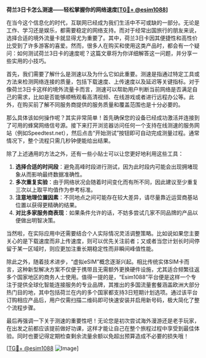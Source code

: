 **荷兰3日卡怎么测速——轻松掌握你的网络速度[[TG💪+ @esim1088](https://t.me/s/esim1088)]**

在当今这个信息化的时代，互联网已经成为我们生活中不可或缺的一部分。无论是工作、学习还是娱乐，都需要稳定的网络支持。而对于经常出国旅行的朋友来说，选择合适的境外流量卡就显得尤为重要了。其中，荷兰3日卡因其便捷性和高性价比受到了许多游客的喜爱。然而，很多人在购买和使用这类产品时，都会有一个疑问：如何测试荷兰3日卡的速度呢？这篇文章将为你详细解答这一问题，并分享一些实用的小技巧。

首先，我们需要了解什么是测速以及为什么它如此重要。测速是指通过特定工具或方法来检测网络连接的质量，包括下载速度、上传速度以及延迟等关键指标。对于像荷兰3日卡这样的境外流量卡而言，测速可以帮助用户判断当前网络是否满足自己的需求，比如是否能够顺畅观看高清视频、在线游戏或者进行远程办公等。此外，在购买前了解不同服务商提供的服务质量和覆盖范围也是十分必要的。

那么具体该如何操作呢？其实非常简单！首先确保您的设备已经成功激活并连接到了可用的蜂窝网络信号源。接下来打开浏览器访问任何一个支持在线测速的服务网站（例如Speedtest.net），然后点击“开始测试”按钮即可自动完成测量过程。通常情况下，整个流程只需几秒钟便能给出结果。

除了上述通用的方法之外，还有一些小贴士可以让您更好地利用这些工具：

1. **选择合适的时间段**：避免高峰时段进行测试，因为此时段内可能会出现拥堵现象从而影响最终数据准确性。
2. **多次重复实验**：由于网络状况会随着时间变化而有所不同，因此建议至少重复三次以上取平均值作为参考标准。
3. **注意地理位置因素**：不同地点之间可能存在较大差异，请尽量靠近运营商基站位置以获得更精确的结果。
4. **对比多家服务商表现**：如果条件允许的话，不妨多尝试几家不同品牌的产品以便做出明智决策。

当然啦，在实际应用中还需要结合个人实际情况灵活调整策略。比如说如果您主要关心的是下载速度而非上传速度，则可以优先关注前者；又或者当您计划长时间停留于某一区域时，则应更加注重长期稳定性而非瞬间峰值性能。

除此之外，随着技术进步，“虚拟eSIM”概念逐渐兴起。相比传统实体SIM卡而言，这种新型解决方案不仅便于携带且无需额外更换硬件设施，尤其适合频繁往返多个国家地区的商务人士使用。值得一提的是，“Esim1088”平台便是这样一个专注于提供全球化智能连接服务的专业品牌，其推出的多国流量套餐涵盖欧洲大部分热门目的地，其中包括荷兰在内的多个国家都支持3日短期计划选项。通过该平台订购相应产品后，用户仅需扫描二维码即可快速安装并启用新号码，极大简化了整个流程步骤。

最后再强调一下关于测速的重要性吧！无论您是初次尝试海外漫游还是老手玩家，在出发之前都应该提前做好功课，这样才能让自己在整个旅程过程中享受到最佳体验。同时也要记得定期检查剩余流量余额以免超出预算造成不必要的损失哦！

[[TG💪+ @esim1088](https://t.me/s/esim1088) ![Image](https://i.postimg.cc/4NQfJmqS/Snipaste-2025-05-13-00-14-12.png)]